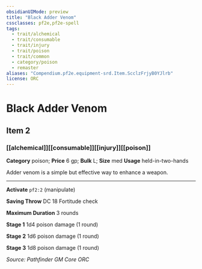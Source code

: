 ```yaml
---
obsidianUIMode: preview
title: "Black Adder Venom"
cssclasses: pf2e,pf2e-spell
tags:
  - trait/alchemical
  - trait/consumable
  - trait/injury
  - trait/poison
  - trait/common
  - category/poison
  - remaster
aliases: "Compendium.pf2e.equipment-srd.Item.ScclzFrjyB0YJlrb"
license: ORC
---
```

# Black Adder Venom
## Item 2
### [[alchemical]][[consumable]][[injury]][[poison]]

**Category** poison; 
**Price** 6 gp; 
**Bulk** L; **Size** med
**Usage** held-in-two-hands

Adder venom is a simple but effective way to enhance a weapon.

* * *

**Activate** `pf2:2` (manipulate)

**Saving Throw** DC 18 Fortitude check

**Maximum Duration** 3 rounds

**Stage 1** 1d4 poison damage (1 round)

**Stage 2** 1d6 poison damage (1 round)

**Stage 3** 1d8 poison damage (1 round)

*Source: Pathfinder GM Core*
*ORC*